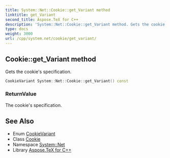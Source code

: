 ```yaml
---
title: System::Net::Cookie::get_Variant method
linktitle: get_Variant
second_title: Aspose.TeX for C++
description: 'System::Net::Cookie::get_Variant method. Gets the cookie''s specification in C++.'
type: docs
weight: 3000
url: /cpp/system.net/cookie/get_variant/
---
```

## Cookie::get_Variant method


Gets the cookie's specification.

```cpp
CookieVariant System::Net::Cookie::get_Variant() const
```


### ReturnValue

The cookie's specification.

## See Also

* Enum [CookieVariant](../../cookievariant/)
* Class [Cookie](../)
* Namespace [System::Net](../../)
* Library [Aspose.TeX for C++](../../../)
